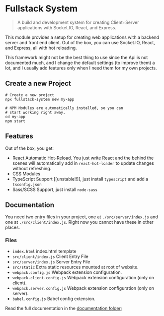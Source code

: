 # Fullstack System
> A build and development system for creating Client+Server applications with Socket.IO, React, and
> Express.

This module provides a setup for creating web applications with a backend server and front end client. Out of the box, you
can use Socket.IO, React, and Express, all with hot reloading.

This framework might not be the best thing to use since the Api is not documented much, and I change the default settings
(to improve them) a lot, and I usually add features only when I need them for my own projects.

## Create a new Project
```
# Create a new project
npx fullstack-system new my-app

# NPM Modules are automatically installed, so you can
# start working right away.
cd my-app
npm start
```

## Features
Out of the box, you get:

- React Automatic Hot-Reload. You just write React and the behind the scenes will automatically add in `react-hot-loader` to update changes without refreshing.
- CSS Modules
- TypeScript Support \[\[unstable!!\]\], just install `typescript` and add a `tsconfig.json`
- Sass/SCSS Support, just install `node-sass`

## Documentation
You need two entry files in your project, one at `./src/server/index.js` and one at `./src/client/index.js`. Right now you cannot have these in other places.

### Files
- `index.html` index.html template
- `src/client/index.js` Client Entry File
- `src/server/index.js` Server Entry File
- `src/static` Extra static resources mounted at root of website.
- `webpack.config.js` Webpack extension configuration.
- `webpack.client.config.js` Webpack extension configuration (only on client).
- `webpack.server.config.js` Webpack extension configuration (only on server).
- `babel.config.js` Babel config extension.

Read the full documentation in the [documentation folder](docs/README.md);